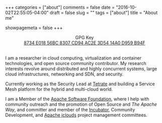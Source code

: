 +++
categories = ["about"]
comments = false
date = "2016-10-02T22:55:05-04:00"
draft = false
slug = ""
tags = ["about"]
title = "About me"

showpagemeta = false
+++

<div align="center">
GPG Key<br/>
<a href="http://people.apache.org/keys/committer/nacx.asc">8734 E018 56BC 8307 CD94  AC2E 3D54 14A0 D959 B94F</a>
</div>
<br/>

I am a researcher in cloud computing, virtualization and container technologies, and open source community contributor. My research interests revolve around distributed and highly concurrent systems, large cloud infrastructures, networking and SDN, and security.

Currently working as the Security Lead at [Tetrate](https://tetrate.io) and building a Service Mesh platform for the
hybrid and multi-cloud world.

I am a Member of the [Apache Software Foundation](https://www.apache.org), where I help with community outreach and the promotion of Open Source and _The Apache Way_, and committer and member of the [Incubator](https://incubator.apache.org), Community Development, and [Apache jclouds](https://jclouds.apache.org) project management committees.



